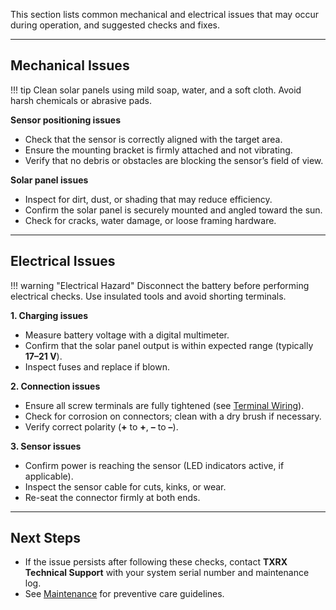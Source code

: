 This section lists common mechanical and electrical issues that may occur during operation, and suggested checks and fixes.

---

## Mechanical Issues

!!! tip
    Clean solar panels using mild soap, water, and a soft cloth. Avoid harsh chemicals or abrasive pads.

**Sensor positioning issues**  

* Check that the sensor is correctly aligned with the target area.  
* Ensure the mounting bracket is firmly attached and not vibrating.  
* Verify that no debris or obstacles are blocking the sensor’s field of view.  

**Solar panel issues**  

* Inspect for dirt, dust, or shading that may reduce efficiency.  
* Confirm the solar panel is securely mounted and angled toward the sun.  
* Check for cracks, water damage, or loose framing hardware.  

---

## Electrical Issues

!!! warning "Electrical Hazard"
    Disconnect the battery before performing electrical checks. Use insulated tools and avoid shorting terminals.

**1. Charging issues**  

* Measure battery voltage with a digital multimeter.
* Confirm that the solar panel output is within expected range (typically **17–21 V**).  
* Inspect fuses and replace if blown.  

**2. Connection issues**  

* Ensure all screw terminals are fully tightened (see [Terminal Wiring](derail_setup.md#turning-on-the-system)).  
* Check for corrosion on connectors; clean with a dry brush if necessary.  
* Verify correct polarity (**+** to **+**, **–** to **–**).  

**3. Sensor issues**  

* Confirm power is reaching the sensor (LED indicators active, if applicable).  
* Inspect the sensor cable for cuts, kinks, or wear.  
* Re-seat the connector firmly at both ends.  

---

## Next Steps

* If the issue persists after following these checks, contact **TXRX Technical Support** with your system serial number and maintenance log.  
* See [Maintenance](../docs/derail_maintenance.md) for preventive care guidelines.  
